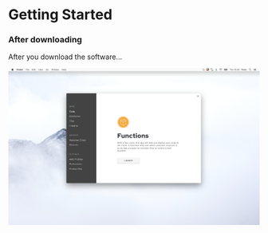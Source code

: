 # Getting Started

### After downloading

After you download the software...

<img src="https://github.com/optoolco/docs/blob/master/guides/testers/images/toolbox-1.png?raw=true"/>
